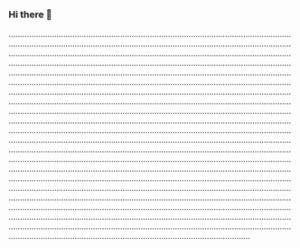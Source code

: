 ### Hi there 👋

......................................................................................................................................................................................................................................................................................................................................................................................................................................................................................................................................................................................................................................................................................................................................................................................................................................................................................................................................................................................................................................................................................................................................................................................................................................................................................................................................................................................................................................................................................................................................................................................................................................................................................................................................................................................................................................................................................................................................................................................................................................................................................................................................................................................................................................................................................................................................................................................................................................................................................................................................................................................................................................................................................................................................................................................................................